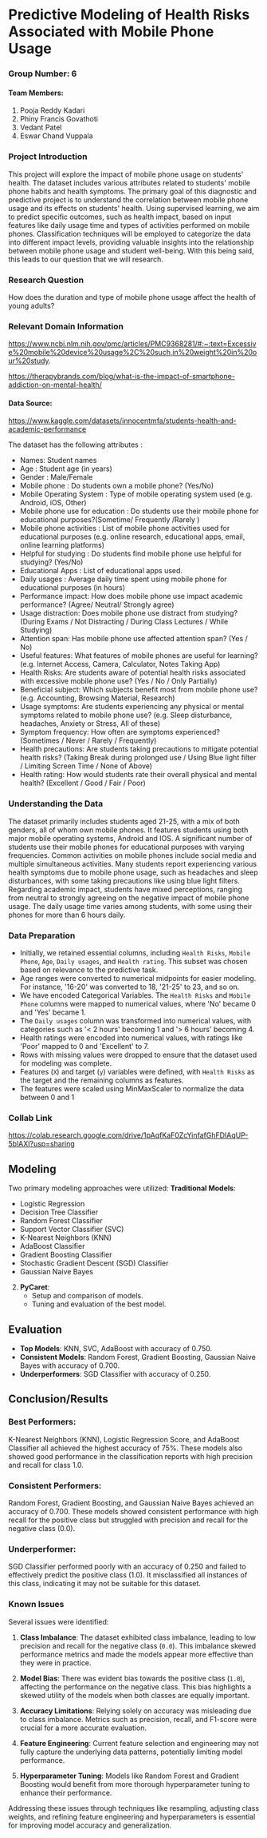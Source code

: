 # Predictive Modeling of Health Risks Associated with Mobile Phone Usage

### Group Number: 6
#### Team Members:
1. Pooja Reddy Kadari
2. Phiny Francis Govathoti
3. Vedant Patel
4. Eswar Chand Vuppala

### Project Introduction 
This project will explore the impact of mobile phone usage on students' health. The dataset includes various attributes related to students' mobile phone habits and health symptoms. The primary goal of this diagnostic and predictive project is to understand the correlation between mobile phone usage and its effects on students' health. Using supervised learning, we aim to predict specific outcomes, such as health impact, based on input features like daily usage time and types of activities performed on mobile phones. Classification techniques will be employed to categorize the data into different impact levels, providing valuable insights into the relationship between mobile phone usage and student well-being. With this being said, this leads to our question that we will research.

### Research Question
How does the duration and type of mobile phone usage affect the health of young adults?

### Relevant Domain Information 
https://www.ncbi.nlm.nih.gov/pmc/articles/PMC9368281/#:~:text=Excessive%20mobile%20device%20usage%2C%20such,in%20weight%20in%20our%20study.

https://therapybrands.com/blog/what-is-the-impact-of-smartphone-addiction-on-mental-health/


#### Data Source: 
https://www.kaggle.com/datasets/innocentmfa/students-health-and-academic-performance


The dataset has the following attributes :
* Names: Student names
* Age	: Student age (in years)
* Gender : Male/Female	
* Mobile phone : Do students own a mobile phone? (Yes/No)
* Mobile Operating System : Type of mobile operating system used (e.g. Android, iOS, Other)	
* Mobile phone use for education : Do students use their mobile phone for educational purposes?(Sometime/ Frequently /Rarely )
* Mobile phone activities : List of mobile phone activities used for educational purposes (e.g. online research, educational apps, email, online learning platforms)
* Helpful for studying : Do students find mobile phone use helpful for studying? (Yes/No)	
* Educational Apps : List of educational apps used.	
* Daily usages : Average daily time spent using mobile phone for educational purposes (in hours)
* Performance impact: How does mobile phone use impact academic performance? (Agree/ Neutral/ Strongly agree)
* Usage distraction: Does mobile phone use distract from studying? (During Exams / Not Distracting / During Class Lectures / While Studying)	
* Attention span: Has mobile phone use affected attention span? (Yes / No)
* Useful features: What features of mobile phones are useful for learning? (e.g. Internet Access, Camera, Calculator, Notes Taking App)
* Health Risks: Are students aware of potential health risks associated with excessive mobile phone use? (Yes / No / Only Partially)
* Beneficial subject: Which subjects benefit most from mobile phone use? (e.g. Accounting, Browsing Material, Research)
* Usage symptoms: Are students experiencing any physical or mental symptoms related to mobile phone use? (e.g. Sleep disturbance, headaches, Anxiety or Stress, All of these)
* Symptom frequency: How often are symptoms experienced? (Sometimes / Never / Rarely / Frequently)
* Health precautions: Are students taking precautions to mitigate potential health risks? (Taking Break during prolonged use / Using Blue light filter / Limiting Screen Time / None of Above)
* Health rating: How would students rate their overall physical and mental health? (Excellent / Good / Fair / Poor)

### Understanding the Data
The dataset primarily includes students aged 21-25, with a mix of both genders, all of whom own mobile phones. It features students using both major mobile operating systems, Android and IOS. A significant number of students use their mobile phones for educational purposes with varying frequencies. Common activities on mobile phones include social media and multiple simultaneous activities. Many students report experiencing various health symptoms due to mobile phone usage, such as headaches and sleep disturbances, with some taking precautions like using blue light filters. Regarding academic impact, students have mixed perceptions, ranging from neutral to strongly agreeing on the negative impact of mobile phone usage. The daily usage time varies among students, with some using their phones for more than 6 hours daily.

### Data Preparation
* Initially, we retained essential columns, including `Health Risks`, `Mobile Phone`, `Age`, `Daily usages`, and `Health rating`. This subset was chosen based on relevance to the predictive task.
* Age ranges were converted to numerical midpoints for easier modeling. For instance, '16-20' was converted to 18, '21-25' to 23, and so on.
* We have encoded Categorical Variables. The `Health Risks` and `Mobile Phone` columns were mapped to numerical values, where 'No' became 0 and 'Yes' became 1.
* The `Daily usages` column was transformed into numerical values, with categories such as '< 2 hours' becoming 1 and '> 6 hours' becoming 4.
* Health ratings were encoded into numerical values, with ratings like 'Poor' mapped to 0 and 'Excellent' to 7.
* Rows with missing values were dropped to ensure that the dataset used for modeling was complete.
* Features (`X`) and target (`y`) variables were defined, with `Health Risks` as the target and the remaining columns as features.
* The features were scaled using MinMaxScaler to normalize the data between 0 and 1



### Collab Link 
https://colab.research.google.com/drive/1pAqfKaF0ZcYinfafGhFDIAqUP-5blAXI?usp=sharing 

## Modeling
Two primary modeling approaches were utilized:
**Traditional Models**:
   - Logistic Regression
   - Decision Tree Classifier
   - Random Forest Classifier
   - Support Vector Classifier (SVC)
   - K-Nearest Neighbors (KNN)
   - AdaBoost Classifier
   - Gradient Boosting Classifier
   - Stochastic Gradient Descent (SGD) Classifier
   - Gaussian Naive Bayes

2. **PyCaret**:
   - Setup and comparison of models.
   - Tuning and evaluation of the best model.

## Evaluation

- **Top Models**: KNN, SVC, AdaBoost with accuracy of 0.750.
- **Consistent Models**: Random Forest, Gradient Boosting, Gaussian Naive Bayes with accuracy of 0.700.
- **Underperformers**: SGD Classifier with accuracy of 0.250.

## Conclusion/Results

### Best Performers:
K-Nearest Neighbors (KNN), Logistic Regression Score, and AdaBoost Classifier all achieved the highest accuracy of 75%. These models also showed good performance in the classification reports with high precision and recall for class 1.0.

### Consistent Performers:
Random Forest, Gradient Boosting, and Gaussian Naive Bayes achieved an accuracy of 0.700. These models showed consistent performance with high recall for the positive class but struggled with precision and recall for the negative class (0.0).

### Underperformer:
SGD Classifier performed poorly with an accuracy of 0.250 and failed to effectively predict the positive class (1.0). It misclassified all instances of this class, indicating it may not be suitable for this dataset.

### Known Issues

Several issues were identified:

1. **Class Imbalance**: The dataset exhibited class imbalance, leading to low precision and recall for the negative class (`0.0`). This imbalance skewed performance metrics and made the models appear more effective than they were in practice.
   
2. **Model Bias**: There was evident bias towards the positive class (`1.0`), affecting the performance on the negative class. This bias highlights a skewed utility of the models when both classes are equally important.

3. **Accuracy Limitations**: Relying solely on accuracy was misleading due to class imbalance. Metrics such as precision, recall, and F1-score were crucial for a more accurate evaluation.

4. **Feature Engineering**: Current feature selection and engineering may not fully capture the underlying data patterns, potentially limiting model performance.

5. **Hyperparameter Tuning**: Models like Random Forest and Gradient Boosting would benefit from more thorough hyperparameter tuning to enhance their performance.

Addressing these issues through techniques like resampling, adjusting class weights, and refining feature engineering and hyperparameters is essential for improving model accuracy and generalization.

